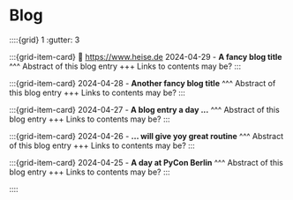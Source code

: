 # Blog

::::{grid} 1
:gutter: 3

:::{grid-item-card}
:link: https://www.heise.de
2024-04-29 - **A fancy blog title**
^^^
Abstract of this blog entry
+++
Links to contents may be?
:::

:::{grid-item-card}
2024-04-28 - **Another fancy blog title**
^^^
Abstract of this blog entry
+++
Links to contents may be?
:::

:::{grid-item-card}
2024-04-27 - **A blog entry a day ...**
^^^
Abstract of this blog entry
+++
Links to contents may be?
:::

:::{grid-item-card}
2024-04-26 - **... will give yoy great routine**
^^^
Abstract of this blog entry
+++
Links to contents may be?
:::

:::{grid-item-card}
2024-04-25 - **A day at PyCon Berlin**
^^^
Abstract of this blog entry
+++
Links to contents may be?
:::


::::
